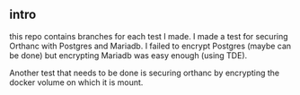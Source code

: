 ## intro
this repo contains branches for each test I made. I made a test for securing Orthanc with Postgres and Mariadb. I failed to encrypt Postgres (maybe can be done) but encrypting Mariadb was easy enough (using TDE).

Another test that needs to be done is securing orthanc by encrypting the docker volume on which it is mount.